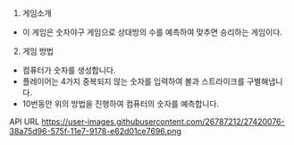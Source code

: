 1. 게임소개
  - 이 게임은 숫자야구 게임으로 상대방의 수를 예측하여 맞추면 승리하는 게임이다.

2. 게임 방법
  - 컴퓨터가 숫자를 생성합니다.
  - 플레이어는 4가지 중복되지 않는 숫자를 입력하여 볼과 스트라이크를 구별해냅니다.
  - 10번동안 위의 방법을 진행하여 컴퓨터의 숫자를 예측합니다.

API URL
    https://user-images.githubusercontent.com/26787212/27420076-38a75d96-575f-11e7-9178-e62d01ce7696.png
